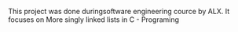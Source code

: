 This project was done duringsoftware engineering cource by ALX. It focuses on More singly linked lists in C - Programing
